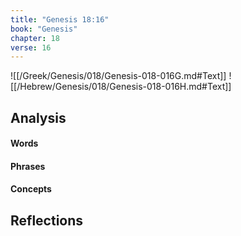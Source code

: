 ```yaml
---
title: "Genesis 18:16"
book: "Genesis"
chapter: 18
verse: 16
---
```

![[/Greek/Genesis/018/Genesis-018-016G.md#Text]]
![[/Hebrew/Genesis/018/Genesis-018-016H.md#Text]]

## Analysis

#### Words

#### Phrases

#### Concepts

## Reflections
